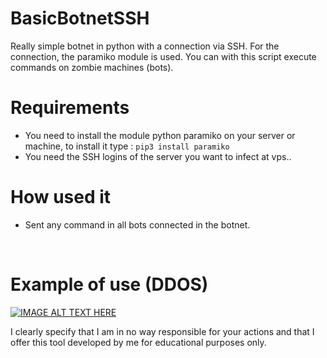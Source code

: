 # BasicBotnetSSH
 Really simple botnet in python with a connection via SSH. For the connection, the paramiko module is used. You can with this script execute commands on zombie machines (bots).

# Requirements
- You need to install the module python paramiko on your server or machine, to install it type : `pip3 install paramiko`
- You need the SSH logins of the server you want to infect at vps..

# How used it
- Sent any command in all bots connected in the botnet.
<img src="https://cdn.discordapp.com/attachments/758355912426782762/828720241206362122/unknown.png" alt="" />
<img src="https://cdn.discordapp.com/attachments/758355912426782762/828720417924972554/unknown.png" alt="" />

# Example of use (DDOS)

[![IMAGE ALT TEXT HERE](https://img.youtube.com/vi/LCcQNFhFX9E/0.jpg)](https://www.youtube.com/watch?v=LCcQNFhFX9E)

I clearly specify that I am in no way responsible for your actions and that I offer this tool developed by me for educational purposes only.

